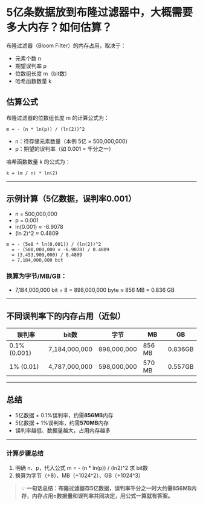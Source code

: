 # 5亿条数据放到布隆过滤器中，大概需要多大内存？如何估算？

布隆过滤器（Bloom Filter）的内存占用，取决于：
- 元素个数 n
- 期望误判率 p
- 位数组长度 m（bit数）
- 哈希函数数量 k

## 估算公式

布隆过滤器的位数组长度 m 的计算公式为：

```
m = - (n * ln(p)) / (ln(2))^2
```
- n：待存储元素数量（本例 5亿 = 500,000,000）
- p：期望的误判率（如 0.001 = 千分之一）

哈希函数数量 k 的公式为：

```
k = (m / n) * ln(2)
```

---

## 示例计算（5亿数据，误判率0.001）

- n = 500,000,000
- p = 0.001
- ln(0.001) ≈ -6.9078
- (ln 2)^2 ≈ 0.4809

```
m = - (5e8 * ln(0.001)) / (ln(2))^2
  = - (500,000,000 × -6.9078) / 0.4809
  = (3,453,900,000) / 0.4809
  ≈ 7,184,000,000 bit
```

### 换算为字节/MB/GB：

- 7,184,000,000 bit ÷ 8 = 898,000,000 byte ≈ 856 MB ≈ 0.836 GB

---

## 不同误判率下的内存占用（近似）

| 误判率       | bit数         | 字节        | MB     | GB      |
| ------------ | ------------- | ----------- | ------ | ------- |
| 0.1% (0.001) | 7,184,000,000 | 898,000,000 | 856 MB | 0.836GB |
| 1%  (0.01)   | 4,787,000,000 | 598,000,000 | 570 MB | 0.557GB |

---

## 总结

- 5亿数据 + 0.1%误判率，约需**856MB**内存
- 5亿数据 + 1%误判率，约需**570MB**内存
- 误判率越低、数据量越大，占用内存越多

---

### 计算步骤总结

1. 明确 n、p，代入公式 m = - (n * ln(p)) / (ln2)^2 求 bit数
2. 换算为字节（÷8）、MB（÷1024^2）、GB（÷1024^3）

> 💡 **一句话总结：布隆过滤器存5亿数据，误判率千分之一时大约需856MB内存，内存占用=数据量和误判率共同决定，用公式一算就有答案。**